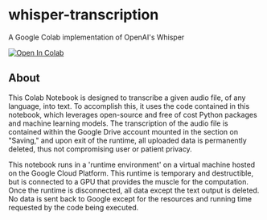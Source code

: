 # whisper-transcription
A Google Colab implementation of OpenAI's Whisper

<a target="_blank" href="https://colab.research.google.com/github/nsriv/whisper-transcription/blob/main/Whisper_Transcription.ipynb">
  <img src="https://colab.research.google.com/assets/colab-badge.svg" alt="Open In Colab"/>
</a>

##  About
This Colab Notebook is designed to transcribe a given audio file, of any language, into text. To accomplish this, it uses the code contained in this notebook, which leverages open-source and free of cost Python packages and machine learning models. The transcription of the audio file is contained within the Google Drive account mounted in the section on "Saving," and upon exit of the runtime, all uploaded data is permanently deleted, thus not compromising user or patient privacy.

This notebook runs in a 'runtime environment' on a virtual machine hosted on the Google Cloud Platform. This runtime is temporary and destructible, but is connected to a GPU that provides the muscle for the computation. Once the runtime is disconnected, all data except the text output is deleted. No data is sent back to Google except for the resources and running time requested by the code being executed.
